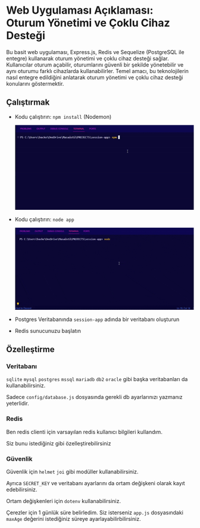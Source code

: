 # Web Uygulaması Açıklaması: Oturum Yönetimi ve Çoklu Cihaz Desteği

Bu basit web uygulaması, Express.js, Redis ve Sequelize (PostgreSQL ile entegre) kullanarak oturum yönetimi ve çoklu cihaz desteği sağlar. Kullanıcılar oturum açabilir, oturumlarını güvenli bir şekilde yönetebilir ve aynı oturumu farklı cihazlarda kullanabilirler. Temel amacı, bu teknolojilerin nasıl entegre edildiğini anlatarak oturum yönetimi ve çoklu cihaz desteği konularını göstermektir.

## Çalıştırmak

- Kodu çalıştırın: `npm install` (Nodemon)

  ![NPM START](assets/npm-start.gif)

- Kodu çalıştırın: `node app`

  ![NODE APP](assets/node-app.gif)

- Postgres Veritabanında `session-app` adında bir veritabanı oluşturun
- Redis sunucunuzu başlatın


## Özelleştirme

### Veritabanı

`sqlite` `mysql` `postgres` `mssql` `mariadb` `db2` `oracle` gibi başka veritabanları da kullanabilirsiniz.

Sadece `config/database.js` dosyasında gerekli db ayarlarınızı yazmanız yeterlidir.

### Redis

Ben redis clienti için varsayılan redis kullanıcı bilgileri kullandım.

Siz bunu istediğiniz gibi özelleştirebilirsiniz

### Güvenlik

Güvenlik için `helmet` `joi` gibi modüller kullanabilirsiniz.

Ayrıca `SECRET_KEY` ve veritabanı ayarlarını da ortam değişkeni olarak kayıt edebilirsiniz.

Ortam değişkenleri için `dotenv` kullanabilirsiniz.

Çerezler için 1 günlük süre belirledim. Siz isterseniz `app.js` dosyasındaki `maxAge` değerini istediğiniz süreye ayarlayabilirbilirsiniz.
